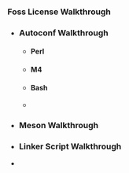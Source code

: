 ### Foss License Walkthrough
- ### Autoconf Walkthrough
	- #### Perl
	- #### M4
	- #### Bash
	-
- ### Meson Walkthrough
- ### Linker Script Walkthrough
-